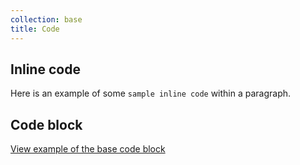```yaml
---
collection: base
title: Code
---
```


## Inline code

Here is an example of some <code>sample inline code</code> within a paragraph.

## Code block

<a href="https://ubuntudesign.github.io/vanilla-framework/examples/base/code/"
    class="js-example">
    View example of the base code block
</a>
